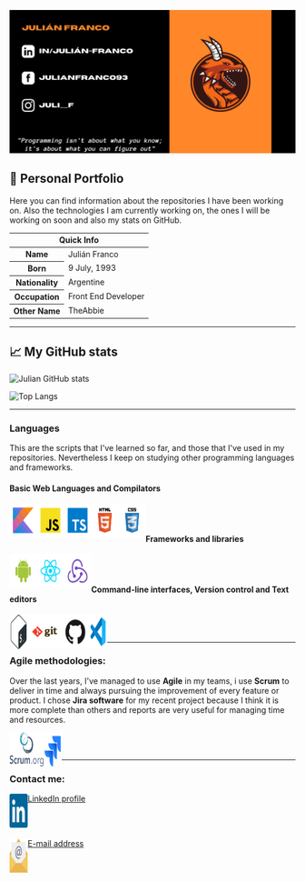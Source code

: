 ![Header](https://github.com/Franco-Julian/Franco-Julian/blob/1f1721ac8c32f2dffaf7b0a88c3b5705ffff6979/profile%20Banner.png "Header")
## &#128075; Personal Portfolio

Here you can find information about the repositories I have been working on. Also the technologies I am currently working on, the ones I will be working on soon and also my stats on GitHub.

<table>
<thead>
<tr>
<th colspan="2">Quick Info</th>
</tr>
</thead>
<tbody>
<tr><th scope='row'>Name</th><td>Julián Franco</td></tr>
<tr><th scope='row'>Born</th><td><time datetime="1993-09-07 ">9 July, 1993</time></td></tr>
<tr><th scope='row'>Nationality</th><td>Argentine</td></tr>
<tr><th scope='row'>Occupation</th><td>Front End Developer</td></tr>
<tr><th scope='row'>Other Name</th><td>TheAbbie</td></tr>
</tbody>
</table>

-----------------------------------------------

## &#128200; My GitHub stats

![Julian GitHub stats](https://github-readme-stats.vercel.app/api?username=Franco-Julian&theme=dracula)

![Top Langs](https://github-readme-stats.vercel.app/api/top-langs/?username=Franco-Julian&theme=dracula)

-----------------------------------------------

<h3>Languages</h3>
<p>This are the scripts that I've learned so far, and those that I've used in my repositories. Nevertheless I keep on studying other programming languages and frameworks.</p>

<h4>Basic Web Languages and Compilators</h4>
<a href="https://kotlinlang.org"><img alt="Kotlin" src="https://raw.githubusercontent.com/triciopa/triciopa/main/logos/languages/kotlin.svg" align="left" height="60" width="48" ></a>
<a href="https://developer.mozilla.org/en-US/docs/Web/JavaScript"><img alt="Javascript" src="https://raw.githubusercontent.com/triciopa/triciopa/main/logos/languages/javascript.svg" align="left" height="60" width="48" ></a>
<a href="https://www.typescriptlang.org/"><img alt="Typescript" src="https://github.com/Franco-Julian/Franco-Julian/blob/f227062ee8082c085d8400ed8a4129fb12fc8ad9/logos/languages/typescript.svg" align="left" height="60" width="48" ></a>
<a href="https://www.w3schools.com/html/default.asp"><img alt="HTML5" src="https://github.com/Franco-Julian/Franco-Julian/blob/f227062ee8082c085d8400ed8a4129fb12fc8ad9/logos/others/html.svg" align="left" height="60" width="48" ></a>
<a href="https://css-tricks.com/"><img alt="CSS3" src="https://github.com/Franco-Julian/Franco-Julian/blob/f227062ee8082c085d8400ed8a4129fb12fc8ad9/logos/others/css.svg" align="left" height="60" width="48" ></a>
<br/><br/>

<h4>Frameworks and libraries</h4>
<a href="https://www.android.com"><img alt="Android" src="https://github.com/Franco-Julian/Franco-Julian/blob/f227062ee8082c085d8400ed8a4129fb12fc8ad9/logos/frameworks/android.svg" align="left" height="60" width="48" ></a>
<a href="https://reactjs.org/docs/hello-world.html"><img alt="React" src="https://github.com/Franco-Julian/Franco-Julian/blob/f227062ee8082c085d8400ed8a4129fb12fc8ad9/logos/frameworks/react.svg" align="left" height="60" width="48" ></a>
<a href="https://redux.js.org/tutorials/essentials/part-1-overview-concepts"><img alt="Redux" src="https://github.com/Franco-Julian/Franco-Julian/blob/f227062ee8082c085d8400ed8a4129fb12fc8ad9/logos/frameworks/redux.svg" align="left" height="60" width="48" ></a>
<br/><br/>

<h4>Command-line interfaces, Version control and Text editors</h4>
<a href="https://devdocs.io/bash/" target="_blank"><img alt="Bash" src="https://github.com/Franco-Julian/Franco-Julian/blob/f227062ee8082c085d8400ed8a4129fb12fc8ad9/logos/languages/bash.svg" align="left" height="60" width="32" ></a>
<a href="https://git-scm.com/docs/gittutorial" target="_blank"><img alt="Git" src="https://github.com/Franco-Julian/Franco-Julian/blob/f227062ee8082c085d8400ed8a4129fb12fc8ad9/logos/others/git.svg" align="left" height="60" width="60" ></a>
<a href="https://docs.github.com/es" target="_blank"><img alt="GitHub" src="https://github.com/Franco-Julian/Franco-Julian/blob/f227062ee8082c085d8400ed8a4129fb12fc8ad9/logos/cloud/github.svg" align="left" height="60" width="48"></a>
<a href="https://marketplace.visualstudio.com/" target="_blank"><img alt="VSCode" src="https://github.com/Franco-Julian/Franco-Julian/blob/f227062ee8082c085d8400ed8a4129fb12fc8ad9/logos/editors/vscode.svg" align="left" height="60" width="32"></a>

<br/><br/>

-----------------------------------------------

<h3>Agile methodologies:</h3>
<p>Over the last years, I've managed to use <b>Agile</b> in my teams, i use <b>Scrum</b> to deliver in time and always pursuing the improvement of every feature or product. I chose <b>Jira software</b> for my recent project because I think it is more complete than others and reports are very useful for managing time and resources.</p>

<a href="https://www.scrum.org/resources/blog"><img alt="Scrum" src="https://github.com/Franco-Julian/Franco-Julian/blob/f227062ee8082c085d8400ed8a4129fb12fc8ad9/logos/others/scrumorg-1.svg" align="left" height="60" width="60" ></a>
<a href="https://www.atlassian.com/es/software/jira"><img alt="Jira" src="https://github.com/Franco-Julian/Franco-Julian/blob/f227062ee8082c085d8400ed8a4129fb12fc8ad9/logos/others/jira-1.svg" align="left" height="60" width="32" ></a>

<br/><br/>

-----------------------------------------------

<h3>Contact me:</h3>
<a href="https://www.linkedin.com/in/julián-franco/"><img alt="LinkedIn" src="https://github.com/Franco-Julian/Franco-Julian/blob/f227062ee8082c085d8400ed8a4129fb12fc8ad9/logos/others/linkedin-icon-2.svg" align="left" height="60" width="32" >LinkedIn profile</a>

<br/><br/>

<a href="mailto:julifranco1993@hotmail.com"><img alt="E-mail" src="https://github.com/Franco-Julian/Franco-Julian/blob/f227062ee8082c085d8400ed8a4129fb12fc8ad9/logos/others/email.svg" align="left" height="60" width="32" >E-mail address</a>
